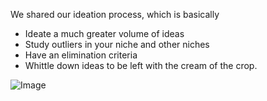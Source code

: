 
We shared our ideation process, which is basically 

- Ideate a much greater volume of ideas 
- Study outliers in your niche and other niches 
- Have an elimination criteria 
- Whittle down ideas to be left with the cream of the crop.

 ![Image](https://pbs.twimg.com/media/GgOcfIZXIAAaC6P?format=jpg&name=medium)